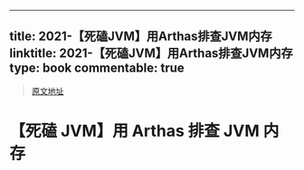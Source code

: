 
---
title: 2021-【死磕JVM】用Arthas排查JVM内存
linktitle: 2021-【死磕JVM】用Arthas排查JVM内存
type: book
commentable: true
---

> [原文地址](https://www.cnblogs.com/mingyueyy/p/14764322.html)

# 【死磕 JVM】用 Arthas 排查 JVM 内存

    